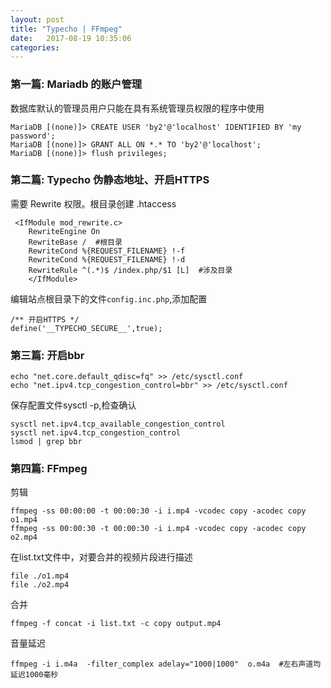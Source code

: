 ```yaml
---
layout: post
title: "Typecho | FFmpeg" 
date:   2017-08-19 10:35:06
categories: 
---
```


<!-- more -->

### 第一篇:  Mariadb 的账户管理
数据库默认的管理员用户只能在具有系统管理员权限的程序中使用
```
MariaDB [(none)]> CREATE USER 'by2'@'localhost' IDENTIFIED BY 'my password';
MariaDB [(none)]> GRANT ALL ON *.* TO 'by2'@'localhost';
MariaDB [(none)]> flush privileges;
```
### 第二篇: Typecho 伪静态地址、开启HTTPS
需要 Rewrite 权限。根目录创建 .htaccess
```
 <IfModule mod_rewrite.c>
    RewriteEngine On
    RewriteBase /  #根目录
    RewriteCond %{REQUEST_FILENAME} !-f
    RewriteCond %{REQUEST_FILENAME} !-d
    RewriteRule ^(.*)$ /index.php/$1 [L]  #涉及目录
    </IfModule>
```
编辑站点根目录下的文件`config.inc.php`,添加配置
```
/** 开启HTTPS */
define('__TYPECHO_SECURE__',true);
```
### 第三篇: 开启bbr
```
echo "net.core.default_qdisc=fq" >> /etc/sysctl.conf
echo "net.ipv4.tcp_congestion_control=bbr" >> /etc/sysctl.conf
```
保存配置文件sysctl -p,检查确认
```
sysctl net.ipv4.tcp_available_congestion_control
sysctl net.ipv4.tcp_congestion_control
lsmod | grep bbr
```
### 第四篇: FFmpeg
剪辑
```
ffmpeg -ss 00:00:00 -t 00:00:30 -i i.mp4 -vcodec copy -acodec copy o1.mp4
ffmpeg -ss 00:00:30 -t 00:00:30 -i i.mp4 -vcodec copy -acodec copy o2.mp4
```
在list.txt文件中，对要合并的视频片段进行描述
```
file ./o1.mp4
file ./o2.mp4
```
合并
```
ffmpeg -f concat -i list.txt -c copy output.mp4
```
音量延迟
```
ffmpeg -i i.m4a  -filter_complex adelay="1000|1000"  o.m4a  #左右声道均延迟1000毫秒
```
